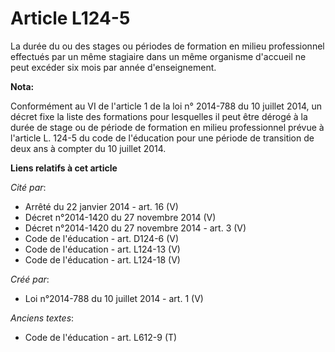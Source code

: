 # Article L124-5

La durée du ou des stages ou périodes de formation en milieu professionnel effectués par un même stagiaire dans un même
organisme d'accueil ne peut excéder six mois par année d'enseignement.

**Nota:**

Conformément au VI de l'article 1 de la loi n° 2014-788 du 10 juillet 2014, un décret fixe la liste des formations pour
lesquelles il peut être dérogé à la durée de stage ou de période de formation en milieu professionnel prévue à l'article L.
124-5 du code de l'éducation pour une période de transition de deux ans à compter du 10 juillet 2014.

**Liens relatifs à cet article**

_Cité par_:

  - Arrêté du 22 janvier 2014 - art. 16 (V)
  - Décret n°2014-1420 du 27 novembre 2014 (V)
  - Décret n°2014-1420 du 27 novembre 2014 - art. 3 (V)
  - Code de l'éducation - art. D124-6 (V)
  - Code de l'éducation - art. L124-13 (V)
  - Code de l'éducation - art. L124-18 (V)

_Créé par_:

  - Loi n°2014-788 du 10 juillet 2014 - art. 1 (V)

_Anciens textes_:

  - Code de l'éducation - art. L612-9 (T)
